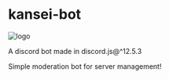 # kansei-bot
![logo](https://media.discordapp.net/attachments/798241715663798275/905102990850007100/crown.png)


A discord bot made in discord.js@^12.5.3

Simple moderation bot for server management!
